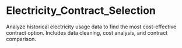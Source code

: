 # Electricity_Contract_Selection
Analyze historical electricity usage data to find the most cost-effective contract option. Includes data cleaning, cost analysis, and contract comparison.
